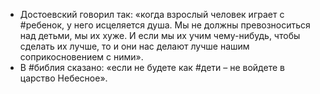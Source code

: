 * Достоевский говорил так: «когда взрослый человек играет с #ребенок, у него исцеляется душа. Мы не должны превозноситься над детьми, мы их хуже. И если мы их учим чему-нибудь, чтобы сделать их лучше, то и они нас делают лучше нашим соприкосновением с ними». 
* В #библия сказано: «если не будете как #дети – не войдете в царство Небесное».